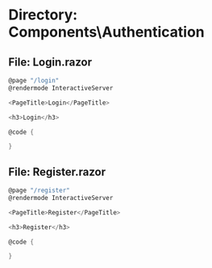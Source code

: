 # Directory: Components\Authentication

## File: Login.razor

```C#
@page "/login"
@rendermode InteractiveServer

<PageTitle>Login</PageTitle>

<h3>Login</h3>

@code {

}

```

## File: Register.razor

```C#
@page "/register"
@rendermode InteractiveServer

<PageTitle>Register</PageTitle>

<h3>Register</h3>

@code {

}

```

